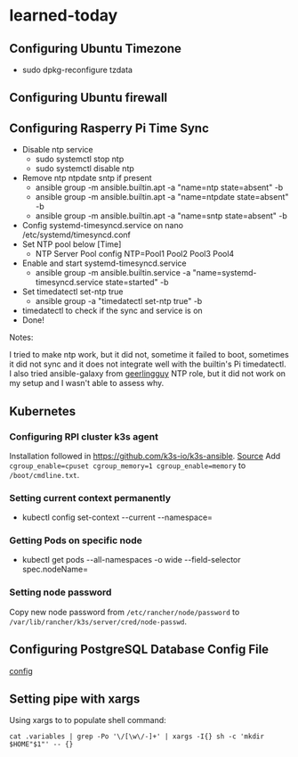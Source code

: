 # learned-today

## Configuring Ubuntu Timezone

* sudo dpkg-reconfigure tzdata

## Configuring Ubuntu firewall



## Configuring Rasperry Pi Time Sync

* Disable ntp service
  * sudo systemctl stop ntp
  * sudo systemctl disable ntp
* Remove ntp ntpdate sntp if present
  * ansible group -m ansible.builtin.apt -a "name=ntp state=absent" -b
  * ansible group -m ansible.builtin.apt -a "name=ntpdate state=absent" -b
  * ansible group -m ansible.builtin.apt -a "name=sntp state=absent" -b
* Config systemd-timesyncd.service on nano /etc/systemd/timesyncd.conf
* Set NTP pool below [Time]
  * NTP Server Pool config NTP=Pool1 Pool2 Pool3 Pool4
* Enable and start systemd-timesyncd.service
  * ansible group -m ansible.builtin.service -a "name=systemd-timesyncd.service state=started" -b
* Set timedatectl set-ntp true
  * ansible group -a "timedatectl set-ntp true" -b
* timedatectl to check if the sync and service is on
* Done!

Notes:

I tried to make ntp work, but it did not, sometime it failed to boot, sometimes it did not sync and it does not integrate well with the builtin's Pi timedatectl.
I also tried ansible-galaxy from [geerlingguy](https://github.com/geerlingguy/ansible-role-ntp) NTP role, but it did not work on my setup and I wasn't able to assess why.

## Kubernetes

### Configuring RPI cluster k3s agent
Installation followed in https://github.com/k3s-io/k3s-ansible.
[Source](https://blog.alexellis.io/test-drive-k3s-on-raspberry-pi/)
Add  `cgroup_enable=cpuset cgroup_memory=1 cgroup_enable=memory` to `/boot/cmdline.txt`. 

### Setting current context permanently

* kubectl config set-context --current --namespace=

### Getting Pods on specific node

* kubectl get pods --all-namespaces -o wide --field-selector spec.nodeName=<node>
 
### Setting node password
 
Copy new node password from `/etc/rancher/node/password` to `/var/lib/rancher/k3s/server/cred/node-passwd`.

## Configuring PostgreSQL Database Config File

[config](https://www.prisma.io/dataguide/postgresql/authentication-and-authorization/configuring-user-authentication)
 
##  Setting pipe with xargs
 
 Using xargs to to populate shell command:
 
 `cat .variables | grep -Po '\/[\w\/-]+' | xargs -I{} sh -c 'mkdir $HOME"$1"' -- {}`
